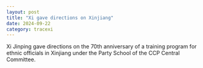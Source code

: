 ```yaml
---
layout: post
title: "Xi gave directions on Xinjiang"
date: 2024-09-22
category: tracexi
---
```


Xi Jinping gave directions on the 70th anniversary of a training program for ethnic officials in Xinjiang under the Party School of the CCP Central Committee.
